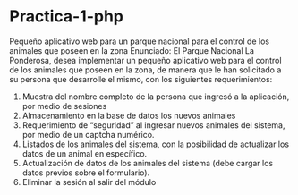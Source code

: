 # Practica-1-php
Pequeño aplicativo web para un parque nacional para el control de los  animales que poseen en la zona
Enunciado:
El Parque Nacional La Ponderosa, desea implementar un pequeño aplicativo web para el control de los 
animales que poseen en la zona, de manera que le han solicitado a su persona que desarrolle el mismo, con 
los siguientes requerimientos:  
1. Muestra del nombre completo de la persona que ingresó a la aplicación, por medio de sesiones 
2. Almacenamiento en la base de datos los nuevos animales 
3. Requerimiento de “seguridad” al ingresar nuevos animales del sistema, por medio de un captcha 
numérico.  
4. Listados de los animales del sistema, con la posibilidad de actualizar los datos de un animal en 
específico. 
5. Actualización de datos de los animales del sistema (debe cargar los datos previos sobre el formulario). 
6. Eliminar la sesión al salir del módulo
